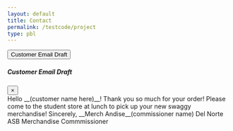 ```yaml
---
layout: default
title: Contact
permalink: /testcode/project
type: pbl
---
```

<!-- trying new format from Getbootstrap website- has a modal with button>
<!-- Button trigger modal -->
<button type="button" class="btn btn-primary" data-toggle="modal" data-target="#exampleModal">
  Customer Email Draft
</button>

<!-- Modal -->
<div class="modal fade" id="exampleModal" tabindex="-1" role="dialog" aria-labelledby="exampleModalLabel" aria-hidden="true">
  <div class="modal-dialog" role="document">
    <div class="modal-content">
      <div class="modal-header">
        <h5 class="modal-title" id="exampleModalLabel">Customer Email Draft</h5>
        <button type="button" class="close" data-dismiss="modal" aria-label="Close">
          <span aria-hidden="true">&times;</span>
        </button>
      </div>
      <div class="modal-body">
                Hello __(customer name here)__!
                    Thank you so much for your order! Please come to the student store at lunch to pick up your new swaggy merchandise!
                Sincerely,
                __Merch Andise__(commissioner name)
                Del Norte ASB
                Merchandise Commmissioner
      </div>
      </div>
    </div>
  </div>
</div>

